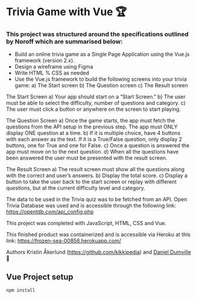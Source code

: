 # Trivia Game with Vue 	:trophy:

### This project was structured around the specifications outlined by Noroff which are summarised below:

-	Build an online trivia game as a Single Page Application using the Vue.js framework (version 2.x).
-	Design a wireframe using Figma
-	Write HTML % CSS as needed
-	Use the Vue.js framework to build the following screens into your trivia game:
    a) The Start screen 
    b) The Question screen 
    c) The Result screen

The Start Screen
a) Your app should start on a “Start Screen.”
 b) The user must be able to select the difficulty, number of questions and category. 
c) The user must click a button or anywhere on the screen to start playing.

The Question Screen
a) Once the game starts, the app must fetch the questions from the API setup in the previous step. The app must ONLY display ONE question at a time. 
b) If it is multiple choice, have 4 buttons with each answer as the text. If it is a True/False question, only display 2 buttons, one for True and one for False.
 c) Once a question is answered the app must move on to the next question. 
d) When all the questions have been answered the user must be presented with the result screen.

The Result Screen
a) The result screen must show all the questions along with the correct and user’s answers.
 b) Display the total score. 
c) Display a button to take the user back to the start screen or replay with different questions, but at the current difficulty level and category.

The data to be used in the Trivia quiz was to be fetched from an API. Open Trivia Database was used and is accessible through the following link: https://opentdb.com/api_config.php

This project was completed with JavaScript, HTML, CSS and Vue.

This finished product was containerized and is accessible via Heroku at this link:
https://frozen-sea-00856.herokuapp.com/

Authors Kristin Åkerlund (https://github.com/kikkipedia) and [Daniel Dumville](https://github.com/Dandandumdum) :handshake:



## Vue Project setup
```
npm install
```

